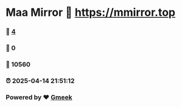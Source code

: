 # Maa Mirror :link: https://mmirror.top 
### :page_facing_up: [4](https://mmirror.top/tag.html) 
### :speech_balloon: 0 
### :hibiscus: 10560 
### :alarm_clock: 2025-04-14 21:51:12 
### Powered by :heart: [Gmeek](https://github.com/Meekdai/Gmeek)
